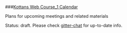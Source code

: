 ###[Kottans Web Course_1 Calendar](kottans.github.io/kottans-calendar)

Plans for upcoming meetings and related materials

Status: draft. Please check [gitter-chat](https://gitter.im/Kottans/Web_Course_1) for up-to-date info.
